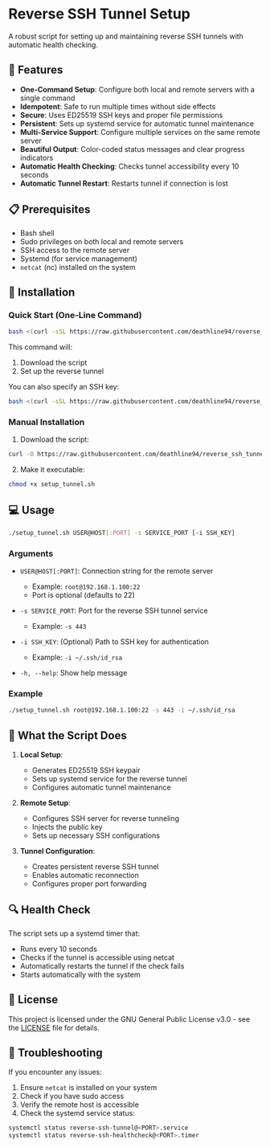 # Reverse SSH Tunnel Setup

A robust script for setting up and maintaining reverse SSH tunnels with automatic health checking.

## 🌟 Features

- **One-Command Setup**: Configure both local and remote servers with a single command
- **Idempotent**: Safe to run multiple times without side effects
- **Secure**: Uses ED25519 SSH keys and proper file permissions
- **Persistent**: Sets up systemd service for automatic tunnel maintenance
- **Multi-Service Support**: Configure multiple services on the same remote server
- **Beautiful Output**: Color-coded status messages and clear progress indicators
- **Automatic Health Checking**: Checks tunnel accessibility every 10 seconds
- **Automatic Tunnel Restart**: Restarts tunnel if connection is lost

## 📋 Prerequisites

- Bash shell
- Sudo privileges on both local and remote servers
- SSH access to the remote server
- Systemd (for service management)
- `netcat` (nc) installed on the system

## 🚀 Installation

### Quick Start (One-Line Command)

```bash
bash <(curl -sSL https://raw.githubusercontent.com/deathline94/reverse_ssh_tunnel/main/setup_tunnel.sh)
```

This command will:
1. Download the script
2. Set up the reverse tunnel

You can also specify an SSH key:
```bash
bash <(curl -sSL https://raw.githubusercontent.com/deathline94/reverse_ssh_tunnel/main/setup_tunnel.sh) root@192.168.1.100:22 -s 443 -i ~/.ssh/id_rsa
```

### Manual Installation

1. Download the script:
```bash
curl -O https://raw.githubusercontent.com/deathline94/reverse_ssh_tunnel/main/setup_tunnel.sh
```

2. Make it executable:
```bash
chmod +x setup_tunnel.sh
```

## 💻 Usage

```bash
./setup_tunnel.sh USER@HOST[:PORT] -s SERVICE_PORT [-i SSH_KEY]
```

### Arguments

- `USER@HOST[:PORT]`: Connection string for the remote server
  - Example: `root@192.168.1.100:22`
  - Port is optional (defaults to 22)

- `-s SERVICE_PORT`: Port for the reverse SSH tunnel service
  - Example: `-s 443`

- `-i SSH_KEY`: (Optional) Path to SSH key for authentication
  - Example: `-i ~/.ssh/id_rsa`

- `-h, --help`: Show help message

### Example

```bash
./setup_tunnel.sh root@192.168.1.100:22 -s 443 -i ~/.ssh/id_rsa
```

## 🔧 What the Script Does

1. **Local Setup**:
   - Generates ED25519 SSH keypair
   - Sets up systemd service for the reverse tunnel
   - Configures automatic tunnel maintenance

2. **Remote Setup**:
   - Configures SSH server for reverse tunneling
   - Injects the public key
   - Sets up necessary SSH configurations

3. **Tunnel Configuration**:
   - Creates persistent reverse SSH tunnel
   - Enables automatic reconnection
   - Configures proper port forwarding

## 🔍 Health Check

The script sets up a systemd timer that:
- Runs every 10 seconds
- Checks if the tunnel is accessible using netcat
- Automatically restarts the tunnel if the check fails
- Starts automatically with the system

## 📝 License

This project is licensed under the GNU General Public License v3.0 - see the [LICENSE](LICENSE) file for details.

## 🔧 Troubleshooting

If you encounter any issues:

1. Ensure `netcat` is installed on your system
2. Check if you have sudo access
3. Verify the remote host is accessible
4. Check the systemd service status:
```bash
systemctl status reverse-ssh-tunnel@<PORT>.service
systemctl status reverse-ssh-healthcheck@<PORT>.timer
```

